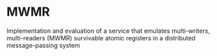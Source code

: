 MWMR
====

Implementation and evaluation of a service that emulates multi-writers, multi-readers (MWMR) survivable atomic registers in a distributed message-passing system